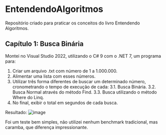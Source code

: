 # EntendendoAlgoritmos
Repositório criado para praticar os conceitos do livro Entendendo Algoritmos.

## Capítulo 1: Busca Binária

Montei no Visual Studio 2022, utilizando o C# 9 com o .NET 7, um programa para:

1. Criar um arquivo .txt com número de 1 a 1.000.000.
2. Alimentar uma lista com esses números.
3. Utilizar três forma diferentes de buscar um determinado número, cronometrando o tempo de execução de cada:
   3.1. Busca Binária.
   3.2. Busca Normal através do método Find.
   3.3. Busca utilizando o método Where do Linq.
4. No final, exibir o total em segundos de cada busca.

Resultado:
![image](https://github.com/rodrigohenriquecordeiro/EntendendoAlgoritmos/assets/97626874/70288e00-bac9-4c3d-8dfe-4e2ebbe50396)

Foi um teste bem simples, não utilizei nenhum benchmark tradicional, mas caramba, que diferença impressionante. 

